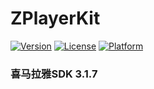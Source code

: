 # ZPlayerKit

[![Version](https://img.shields.io/cocoapods/v/ZPlayerKit.svg?style=flat)](http://cocoapods.org/pods/ZPlayerKit)
[![License](https://img.shields.io/cocoapods/l/ZPlayerKit.svg?style=flat)](http://cocoapods.org/pods/ZPlayerKit)
[![Platform](https://img.shields.io/cocoapods/p/ZPlayerKit.svg?style=flat)](http://cocoapods.org/pods/ZPlayerKit)

### 喜马拉雅SDK 3.1.7
